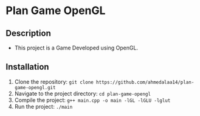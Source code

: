 # Plan Game OpenGL

## Description

- This project is a Game Developed using OpenGL.

## Installation

1. Clone the repository: `git clone https://github.com/ahmedalaa14/plan-game-opengl.git`
2. Navigate to the project directory: `cd plan-game-opengl`
3. Compile the project: `g++ main.cpp -o main -lGL -lGLU -lglut`
4. Run the project: `./main`

